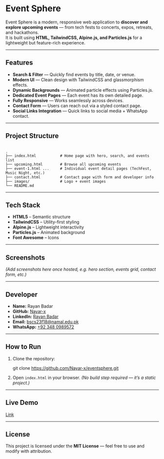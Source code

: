 # Event Sphere

Event Sphere is a modern, responsive web application to **discover and explore upcoming events** — from tech fests to concerts, expos, retreats, and hackathons.  
It is built using **HTML, TailwindCSS, Alpine.js, and Particles.js** for a lightweight but feature-rich experience.

---

## Features
- **Search & Filter** — Quickly find events by title, date, or venue.  
- **Modern UI** — Clean design with TailwindCSS and glassmorphism effects.  
- **Dynamic Backgrounds** — Animated particle effects using Particles.js.  
- **Dedicated Event Pages** — Each event has its own detailed page.  
- **Fully Responsive** — Works seamlessly across devices.  
- **Contact Form** — Users can reach out via a styled contact page.  
- **Social Links Integration** — Quick links to social media + WhatsApp contact.  

---

## Project Structure
```

.
├── index.html           # Home page with hero, search, and events list
├── upcoming.html        # Browse all upcoming events
├── event-1.html ...     # Individual event detail pages (TechFest, Music Night, etc.)
├── contact.html         # Contact page with form and developer info
├── images/              # Logo + event images
└── README.md

````

---

## Tech Stack
- **HTML5** – Semantic structure  
- **TailwindCSS** – Utility-first styling  
- **Alpine.js** – Lightweight interactivity  
- **Particles.js** – Animated background  
- **Font Awesome** – Icons  

---

## Screenshots
*(Add screenshots here once hosted, e.g. hero section, events grid, contact form, etc.)*

---

## Developer
- **Name:** Rayan Badar  
- **GitHub:** [Nayar-x](https://github.com/Nayar-x)  
- **LinkedIn:** [Rayan Badar](https://www.linkedin.com/in/rayan-badar-b64542367/)  
- **Email:** bscs23f18@namal.edu.pk  
- **WhatsApp:** [+92 348 0989572](https://wa.me/923480989572)

---

## How to Run
1. Clone the repository:

   git clone https://github.com/Nayar-x/eventsphere.git


2. Open `index.html` in your browser.
   *(No build step required — it’s a static project.)*

---

## Live Demo

[Link](https://nayar-x.github.io/Event-Sphere-IP-Task-4/)

---

## License

This project is licensed under the **MIT License** — feel free to use and modify with attribution.

```
